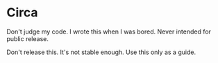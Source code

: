 # Circa

Don't judge my code. I wrote this when I was bored. Never intended for public release. 

Don't release this. It's not stable enough.
Use this only as a guide.
